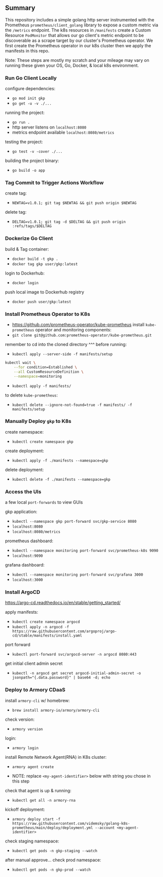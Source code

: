 ## Summary
This repository includes a simple golang http server instrumented with the Prometheus `prometheus/client_golang` library to expose a custom metric via the `/metrics` endpoint. The k8s resources in `/manifests` create a Custom Resource `PodMonitor` that allows our go client's metric endpoint to be discoverable as a scrape target by our cluster's Prometheus operator. We first create the Prometheus operator in our k8s cluster then we apply the manifests in this repo.

Note: These steps are mostly my scratch and your mileage may vary on running these given your OS, Go, Docker, & local k8s environment.

### Run Go Client Locally

configure dependencies:
* `go mod init gkp`
* `go get -u -v ./...`

running the project:
* `go run .`
* http server listens on `localhost:8080`
* metrics endpoint available `localhost:8080/metrics`

testing the project:
* `go test -v -cover ./...`

building the project binary:
* `go build -o app`

### Tag Commit to Trigger Actions Workflow
create tag:
* `NEWTAG=v1.0.1; git tag $NEWTAG && git push origin $NEWTAG`

delete tag:
* `DELTAG=v1.0.1; git tag -d $DELTAG && git push origin :refs/tags/$DELTAG`

### Dockerize Go Client
build & Tag container:
* `docker build -t gkp .`
* `docker tag gkp user/gkp:latest`

login to Dockerhub:
* `docker login`

push local image to Dockerhub registry
* `docker push user/gkp:latest`

### Install Prometheus Operator to K8s
* https://github.com/prometheus-operator/kube-prometheus
install `kube-prometheus` operator and monitoring components:
* `git clone git@github.com:prometheus-operator/kube-prometheus.git`

remember to cd into the cloned directory ^^^ before running:
* `kubectl apply --server-side -f manifests/setup`

```bash
kubectl wait \
	--for condition=Established \
	--all CustomResourceDefinition \
	--namespace=monitoring
```

* `kubectl apply -f manifests/`

to delete `kube-prometheus`:
* `kubectl delete --ignore-not-found=true -f manifests/ -f manifests/setup`

### Manually Deploy `gkp` to K8s

create namespace:
* `kubectl create namespace gkp`

create deployment:
* `kubectl apply -f ./manifests --namespace=gkp`

delete deployment:
* `kubectl delete -f ./manifests --namespace=gkp`

### Access the UIs
a few local `port-forwards` to view GUIs

gkp application:
* `kubectl --namespace gkp port-forward svc/gkp-service 8080`
* `localhost:8080`
* `localhost:8080/metrics`

prometheus dashboard:
* `kubectl --namespace monitoring port-forward svc/prometheus-k8s 9090`
* `localhost:9090`

grafana dashboard:
* `kubectl --namespace monitoring port-forward svc/grafana 3000`
* `localhost:3000`

### Install ArgoCD
https://argo-cd.readthedocs.io/en/stable/getting_started/

apply manifests:
* `kubectl create namespace argocd`
* `kubectl apply -n argocd -f https://raw.githubusercontent.com/argoproj/argo-cd/stable/manifests/install.yaml`

port forward
* `kubectl port-forward svc/argocd-server -n argocd 8080:443`

get initial client admin secret
* `kubectl -n argocd get secret argocd-initial-admin-secret -o jsonpath="{.data.password}" | base64 -d; echo`

### Deploy to Armory CDaaS

install `armory-cli` w/ homebrew:
* `brew install armory-io/armory/armory-cli`

check version:
* `armory version`

login:
* `armory login`

install Remote Network Agent(RNA) in K8s cluster:
* `armory agent create`
- NOTE: replace `<my-agent-identifier>` below with string you chose in this step

check that agent is up & running:
* `kubectl get all -n armory-rna`

kickoff deployment:
* `armory deploy start -f https://raw.githubusercontent.com/videmsky/golang-k8s-prometheus/main/deploy/deployment.yml --account <my-agent-identifier>`

check staging namespace:
* `kubectl get pods -n gkp-staging --watch`

after manual approve... check prod namespace:
* `kubectl get pods -n gkp-prod --watch`
